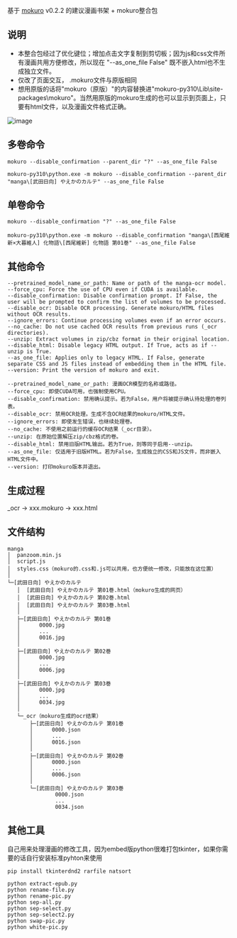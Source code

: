 基于 [mokuro](https://github.com/kha-white/mokuro) v0.2.2
的建议漫画书架 + mokuro整合包

## 说明
- 本整合包经过了优化键位；增加点击文字复制到剪切板；因为js和css文件所有漫画共用方便修改，所以现在 "--as_one_file False" 既不嵌入html也不生成独立文件。
- 仅改了页面交互， .mokuro文件与原版相同
- 想用原版的话将"mokuro（原版）"的内容替换进"mokuro-py310\Lib\site-packages\mokuro"。当然用原版的mokuro生成的也可以显示到页面上，只要有html文件，以及漫画文件格式正确。

![image](https://github.com/user-attachments/assets/8e53d9ee-2dee-4562-85a7-e981f72f61c2)

## 多卷命令
```
mokuro --disable_confirmation --parent_dir "?" --as_one_file False
```
```
mokuro-py310\python.exe -m mokuro --disable_confirmation --parent_dir "manga\[武田日向] やえかのカルテ" --as_one_file False
```

## 单卷命令
```
mokuro --disable_confirmation "?" --as_one_file False
```
```
mokuro-py310\python.exe -m mokuro --disable_confirmation "manga\[西尾維新×大暮維人] 化物語\[西尾維新] 化物語 第01巻" --as_one_file False
```

## 其他命令
```
--pretrained_model_name_or_path: Name or path of the manga-ocr model.
--force_cpu: Force the use of CPU even if CUDA is available.
--disable_confirmation: Disable confirmation prompt. If False, the user will be prompted to confirm the list of volumes to be processed.
--disable_ocr: Disable OCR processing. Generate mokuro/HTML files without OCR results.
--ignore_errors: Continue processing volumes even if an error occurs.
--no_cache: Do not use cached OCR results from previous runs (_ocr directories).
--unzip: Extract volumes in zip/cbz format in their original location.
--disable_html: Disable legacy HTML output. If True, acts as if --unzip is True.
--as_one_file: Applies only to legacy HTML. If False, generate separate CSS and JS files instead of embedding them in the HTML file.
--version: Print the version of mokuro and exit.
```
```
--pretrained_model_name_or_path: 漫画OCR模型的名称或路径。
--force_cpu: 即使CUDA可用，也强制使用CPU。
--disable_confirmation: 禁用确认提示。若为False，用户将被提示确认待处理的卷列表。
--disable_ocr: 禁用OCR处理。生成不含OCR结果的mokuro/HTML文件。
--ignore_errors: 即使发生错误，也继续处理卷。
--no_cache: 不使用之前运行的缓存OCR结果（_ocr目录）。
--unzip: 在原始位置解压zip/cbz格式的卷。
--disable_html: 禁用旧版HTML输出。若为True，则等同于启用--unzip。
--as_one_file: 仅适用于旧版HTML。若为False，生成独立的CSS和JS文件，而非嵌入HTML文件中。
--version: 打印mokuro版本并退出。
```


## 生成过程
_ocr → xxx.mokuro → xxx.html


## 文件结构
```
manga
│  panzoom.min.js
│  script.js
│  styles.css（mokuro的.css和.js可以共用，也方便统一修改，只能放在这位置）
│
└─[武田日向] やえかのカルテ
   │  [武田日向] やえかのカルテ 第01巻.html（mokuro生成的网页）
   │  [武田日向] やえかのカルテ 第02巻.html
   │  [武田日向] やえかのカルテ 第03巻.html
   │
   ├─[武田日向] やえかのカルテ 第01巻
   │      0000.jpg
   │      ...
   │      0016.jpg
   │
   ├─[武田日向] やえかのカルテ 第02巻
   │      0000.jpg
   │      ...
   │      0006.jpg
   │
   ├─[武田日向] やえかのカルテ 第03巻
   │      0000.jpg
   │      ...
   │      0034.jpg
   │
   └─_ocr（mokuro生成的ocr结果）
       ├─[武田日向] やえかのカルテ 第01巻
       │      0000.json
       │      ...
       │      0016.json
       │
       ├─[武田日向] やえかのカルテ 第02巻
       │      0000.json
       │      ...
       │      0006.json
       │
       └─[武田日向] やえかのカルテ 第03巻
               0000.json
               ...
               0034.json 
```

## 其他工具
自己用来处理漫画的修改工具，因为embed版python很难打包tkinter，如果你需要的话自行安装标准pyhton来使用
```
pip install tkinterdnd2 rarfile natsort
```
```
python extract-epub.py
python rename-file.py
python rename-pic.py
python sep-all.py
python sep-select.py
python sep-select2.py
python swap-pic.py
python white-pic.py
```